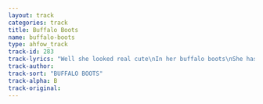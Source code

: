 ```yaml
---
layout: track
categories: track
title: Buffalo Boots
name: buffalo-boots
type: ahfow_track
track-id: 283
track-lyrics: "Well she looked real cute\nIn her buffalo boots\nShe has a rosy future\nIn her juicy couture\nLadybug red\nAnd strawberry pink\nMade me stop and wonder\nMade me have to think\n \nThere's a girl in Nolita\nI really wanna snuckle\nAt the supermarket\nI have to bite my knuckle\nMother of pearl\nThrilling my thrill\nMother of girl\nSpilling my spill"
track-author: 
track-sort: "BUFFALO BOOTS"
track-alpha: B
track-original: 
---
```

